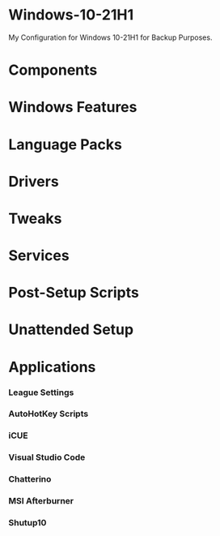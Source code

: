 # Windows-10-21H1
My Configuration for Windows 10-21H1 for Backup Purposes.

# Components

# Windows Features

# 

# Language Packs

# Drivers

# Tweaks

# Services

# Post-Setup Scripts

# Unattended Setup

# Applications

### League Settings

### AutoHotKey Scripts

### iCUE

### Visual Studio Code

### Chatterino

### MSI Afterburner 

### Shutup10
